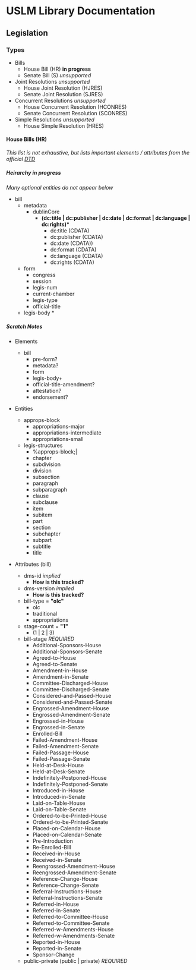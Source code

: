 # USLM Library Documentation

## Legislation

### Types

* Bills
  * House Bill (HR) **in progress**
  * Senate Bill (S) *unsupported*
* Joint Resolutions *unsupported*
  * House Joint Resolution (HJRES)
  * Senate Joint Resolution (SJRES)
* Concurrent Resolutions *unsupported*
  * House Concurrent Resolution (HCONRES)
  * Senate Concurrent Resolution (SCONRES)
* Simple Resolutions *unsupported*
  * House Simple Resolution (HRES)

#### House Bills (HR)

*This list is not exhaustive, but lists important elements / attributes from the official [DTD](http://www.gpo.gov/fdsys/bulkdata/BILLS/resources/bill.dtd)*

##### Heirarchy **in progress**

*Many optional entities do not appear below*

* bill
  * metadata
    * dublinCore
      * **(dc:title | dc:publisher | dc:date | dc:format | dc:language | dc:rights)\***
        * dc:title (CDATA)
        * dc:publisher (CDATA)
        * dc:date (CDATA))
        * dc:format (CDATA)
        * dc:language (CDATA)
        * dc:rights (CDATA)
  * form
    * congress
    * session
    * legis-num
    * current-chamber
    * legis-type
    * official-title
  * legis-body
    * 

##### Scratch Notes
* Elements
  * bill
    * pre-form?
    * metadata?
    * form
    * legis-body+
    * official-title-amendment?
    * attestation?
    * endorsement?

* Entities
  * approps-block
    * appropriations-major
    * appropriations-intermediate
    * appropriations-small
  * legis-structures
    * %approps-block;|
    * chapter
    * subdivision
    * division
    * subsection
    * paragraph
    * subparagraph
    * clause
    * subclause
    * item
    * subitem
    * part
    * section
    * subchapter
    * subpart
    * subtitle
    * title

* Attributes (bill)
  * dms-id *implied*
    * **How is this tracked?**
  * dms-version *implied*
    * **How is this tracked?**
  * bill-type = **"olc"**
    * olc
    * traditional
    * appropriations
  * stage-count = **"1"**
    * (1 | 2 | 3)
  * bill-stage *REQUIRED*
    * Additional-Sponsors-House
    * Additional-Sponsors-Senate
    * Agreed-to-House
    * Agreed-to-Senate
    * Amendment-in-House
    * Amendment-in-Senate
    * Committee-Discharged-House
    * Committee-Discharged-Senate
    * Considered-and-Passed-House
    * Considered-and-Passed-Senate
    * Engrossed-Amendment-House
    * Engrossed-Amendment-Senate
    * Engrossed-in-House
    * Engrossed-in-Senate
    * Enrolled-Bill
    * Failed-Amendment-House
    * Failed-Amendment-Senate
    * Failed-Passage-House
    * Failed-Passage-Senate
    * Held-at-Desk-House
    * Held-at-Desk-Senate
    * Indefinitely-Postponed-House
    * Indefinitely-Postponed-Senate
    * Introduced-in-House
    * Introduced-in-Senate
    * Laid-on-Table-House
    * Laid-on-Table-Senate
    * Ordered-to-be-Printed-House
    * Ordered-to-be-Printed-Senate
    * Placed-on-Calendar-House
    * Placed-on-Calendar-Senate
    * Pre-Introduction
    * Re-Enrolled-Bill
    * Received-in-House
    * Received-in-Senate
    * Reengrossed-Amendment-House
    * Reengrossed-Amendment-Senate
    * Reference-Change-House
    * Reference-Change-Senate
    * Referral-Instructions-House
    * Referral-Instructions-Senate
    * Referred-in-House
    * Referred-in-Senate
    * Referred-to-Committee-House
    * Referred-to-Committee-Senate
    * Referred-w-Amendments-House
    * Referred-w-Amendments-Senate
    * Reported-in-House
    * Reported-in-Senate
    * Sponsor-Change
  * public-private (public | private) *REQUIRED*





